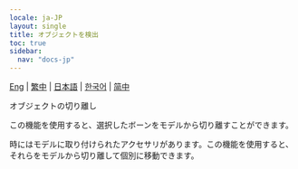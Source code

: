 ```yaml
---
locale: ja-JP
layout: single
title: オブジェクトを検出
toc: true
sidebar:
  nav: "docs-jp"
---
```

[Eng](/dancexr/features/xps_detach) | [繁中](/tw/dancexr/features/xps_detach) | [日本語](/jp/dancexr/features/xps_detach) | [한국어](/kr/dancexr/features/xps_detach) | [简中](/zh/dancexr/features/xps_detach)

オブジェクトの切り離し

この機能を使用すると、選択したボーンをモデルから切り離すことができます。

時にはモデルに取り付けられたアクセサリがあります。この機能を使用すると、それらをモデルから切り離して個別に移動できます。